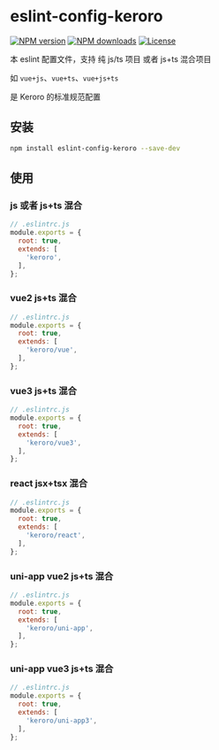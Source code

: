 # eslint-config-keroro

[![NPM version](https://img.shields.io/npm/v/eslint-config-keroro.svg?style=flat)](https://npmjs.org/package/eslint-config-keroro)
[![NPM downloads](https://img.shields.io/npm/dm/eslint-config-keroro.svg?style=flat)](https://npmjs.org/package/eslint-config-keroro)
[![License](https://img.shields.io/github/license/maxming2333/lint.svg?style=flat)](https://github.com/maxming2333/lint/blob/main/LICENSE)

本 eslint 配置文件，支持 纯 js/ts 项目 或者 js+ts 混合项目

如 `vue+js`、`vue+ts`、`vue+js+ts`

是 Keroro 的标准规范配置

## 安装

```bash
npm install eslint-config-keroro --save-dev
```

## 使用

### js 或者 js+ts 混合
```js
// .eslintrc.js
module.exports = {
  root: true,
  extends: [
    'keroro',
  ],
};
```

### vue2 js+ts 混合
```js
// .eslintrc.js
module.exports = {
  root: true,
  extends: [
    'keroro/vue',
  ],
};
```

### vue3 js+ts 混合
```js
// .eslintrc.js
module.exports = {
  root: true,
  extends: [
    'keroro/vue3',
  ],
};
```

### react jsx+tsx 混合
```js
// .eslintrc.js
module.exports = {
  root: true,
  extends: [
    'keroro/react',
  ],
};
```

### uni-app vue2 js+ts 混合
```js
// .eslintrc.js
module.exports = {
  root: true,
  extends: [
    'keroro/uni-app',
  ],
};
```

### uni-app vue3 js+ts 混合
```js
// .eslintrc.js
module.exports = {
  root: true,
  extends: [
    'keroro/uni-app3',
  ],
};
```
